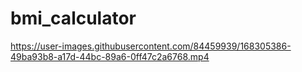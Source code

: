 # bmi_calculator



https://user-images.githubusercontent.com/84459939/168305386-49ba93b8-a17d-44bc-89a6-0ff47c2a6768.mp4

